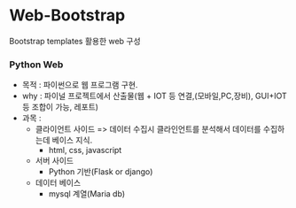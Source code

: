 # Web-Bootstrap
Bootstrap templates 활용한 web 구성

### Python Web
- 목적 : 파이썬으로 웹 프로그램 구현.
- why  : 파이널 프로젝트에서 산출물(웹 + IOT 등 연결,(모바일,PC,장비), GUI+IOT 등 조합이 가능, 레포트)
- 과목 : 
  - 클라이언트 사이드 => 데이터 수집시 클라인언트를 분석해서 데이터를 수집하는데 베이스 지식.
    - html, css, javascript
  - 서버 사이드
    - Python 기반(Flask or django)
  - 데이터 베이스
    - mysql 계열(Maria db)
